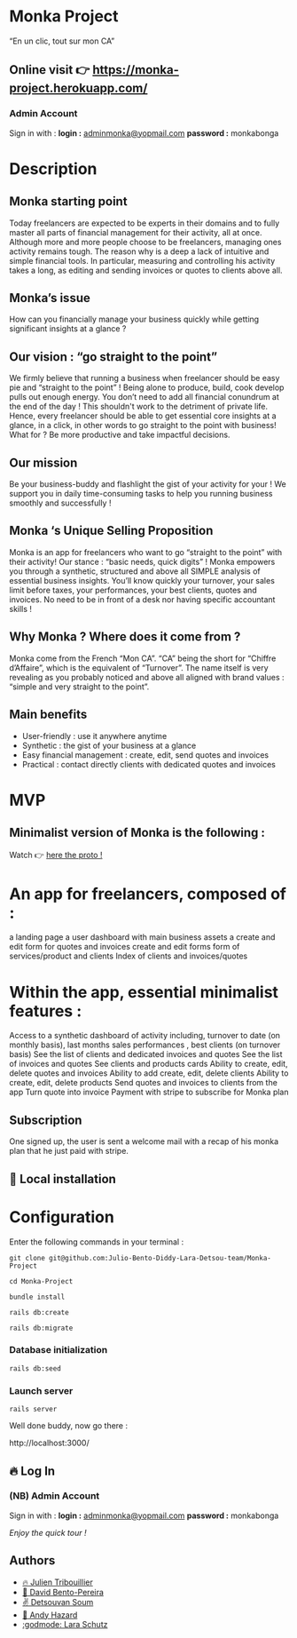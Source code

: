 # Monka Project

“En un clic, tout sur mon CA”

## Online visit 👉  https://monka-project.herokuapp.com/

### Admin Account

Sign in with :
**login :** adminmonka@yopmail.com
**password :** monkabonga

# Description

## Monka starting point

Today freelancers are expected to be experts in their domains and to fully master all parts of financial management for their activity, all at once.  Although more and more people choose to be freelancers, managing ones activity remains tough. The reason why is a deep a lack of intuitive and simple financial tools. In particular, measuring and controlling his activity takes a long, as editing and sending invoices or quotes to clients above all. 

## Monka’s issue  
How can you financially manage your business quickly while getting significant insights at a glance ?

## Our vision : “go straight to the point”
We firmly believe that running a business when freelancer should be easy pie and “straight to the point” ! Being alone to produce, build, cook develop pulls out enough energy. You don’t need to add all financial conundrum at the end of the day !  This shouldn't work to the detriment of private life. Hence, every freelancer should be able to get essential core insights at a glance, in a click, in other words to go straight to the point with business! What for ? Be more productive and take impactful decisions. 

## Our mission
Be your business-buddy and flashlight the gist of your activity for your  ! We support you in daily time-consuming tasks to help you running business smoothly and successfully ! 

## Monka ‘s Unique Selling Proposition
Monka is an app for freelancers who want to go “straight to the point” with their activity! Our stance : “basic needs, quick digits” ! Monka empowers you through a synthetic, structured and above all SIMPLE analysis of essential business insights. You’ll know quickly your turnover, your sales limit before taxes, your performances, your best clients, quotes and invoices. No need to be in front of a desk nor having specific accountant skills ! 

## Why Monka ? Where does it come from ?
Monka come from the French “Mon CA”. “CA” being the short for “Chiffre d’Affaire”, which is the equivalent of “Turnover”. The name itself is very revealing as you probably noticed and above all aligned with brand values : “simple and very straight to the point”. 

## Main benefits
- User-friendly : use it anywhere anytime
- Synthetic : the gist of your business at a glance
- Easy financial management : create, edit, send quotes and invoices
- Practical : contact directly clients with dedicated quotes and invoices

# MVP
## Minimalist version of Monka is the following :
Watch 👉 [here the proto !](https://www.figma.com/file/yNCsutNVAo7EbrQYZYqGOv/Proto-Monka?node-id=0%3A1)

# An app for freelancers, composed of :
a landing page 
a user dashboard with main business assets
a create and edit form for quotes and invoices
create and edit forms form of services/product and clients
Index of clients and invoices/quotes

# Within the app, essential minimalist features :
Access to a synthetic dashboard of activity including, turnover to date (on monthly basis), last months sales performances , best clients (on turnover basis)
See the list of clients and dedicated invoices and quotes
See the list of invoices and quotes
See clients and products cards
Ability to create, edit, delete quotes and invoices
Ability to add create, edit, delete clients
Ability to create, edit, delete products
Send quotes and invoices to clients from the app
Turn quote into invoice
Payment with stripe to subscribe for Monka plan

## Subscription
One signed up, the user is sent a welcome mail with a recap of his monka plan that he just paid with stripe.

## :wrench: Local installation

# Configuration

Enter the following commands in your terminal :

`git clone git@github.com:Julio-Bento-Diddy-Lara-Detsou-team/Monka-Project`

`cd Monka-Project`

`bundle install`

`rails db:create`

`rails db:migrate`

### Database initialization

`rails db:seed`

### Launch server

`rails server`

Well done buddy, now go there :

http://localhost:3000/

## 🔥 Log In

### (NB) Admin Account

Sign in with :
**login :** adminmonka@yopmail.com
**password :** monkabonga

*Enjoy the quick tour !*

## Authors

- [:fire: Julien Tribouillier](https://github.com/Popikadir)
- [:seedling: David Bento-Pereira](https://github.com/davidBentoPereira)
- [:v: Detsouvan Soum](https://github.com/detsou)
- [:muscle: Andy Hazard](https://github.com/didy400)
- [:godmode: Lara Schutz](https://github.com/Laramarey)

